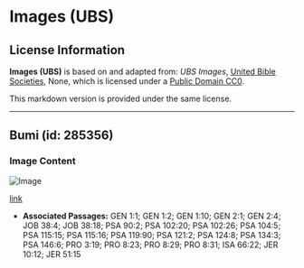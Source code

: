 # Images (UBS)

## License Information

**Images (UBS)** is based on and adapted from: _UBS Images_, [United Bible Societies](https://unitedbiblesocieties.org/), None, which is licensed under a [Public Domain CC0](https://creativecommons.org/public-domain/cc0/).

This markdown version is provided under the same license.



--------------------------------

## Bumi (id: 285356)

### Image Content

![Image](https://cdn.aquifer.bible/aquifer-content/resources/Media/WEB-0195_the_earth.jpg)

[link](https://cdn.aquifer.bible/aquifer-content/resources/Media/WEB-0195_the_earth.jpg)

* **Associated Passages:** GEN 1:1; GEN 1:2; GEN 1:10; GEN 2:1; GEN 2:4; JOB 38:4; JOB 38:18; PSA 90:2; PSA 102:20; PSA 102:26; PSA 104:5; PSA 115:15; PSA 115:16; PSA 119:90; PSA 121:2; PSA 124:8; PSA 134:3; PSA 146:6; PRO 3:19; PRO 8:23; PRO 8:29; PRO 8:31; ISA 66:22; JER 10:12; JER 51:15

